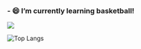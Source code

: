 ### - 😄 I’m currently learning basketball!

<!--
**zsy6/zsy6** is a ✨ _special_ ✨ repository because its `README.md` (this file) appears on your GitHub profile.

Here are some ideas to get you started:

- 🔭 I’m currently working on ...
- 🌱 I’m currently learning ...
- 👯 I’m looking to collaborate on ...
- 🤔 I’m looking for help with ...
- 💬 Ask me about ...
- 📫 How to reach me: ...
- 😄 Pronouns: ...
- ⚡ Fun fact: ...
-->

![](https://github-readme-stats.vercel.app/api?username=zsy6&hide=prs,issues,contribs&show_icons=true&theme=dracula&bg_color=#6495ED&include_all_commits=true)

![Top Langs](https://github-readme-stats.vercel.app/api/top-langs/?username=zsy6)
